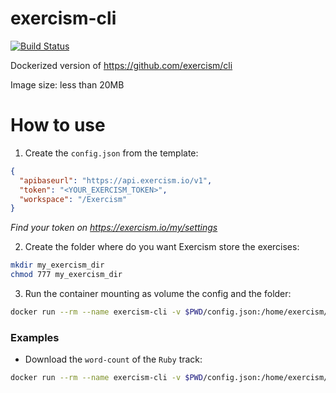 # exercism-cli
[![Build Status](https://travis-ci.org/andoniaf/exercism-cli.svg?branch=master)](https://travis-ci.org/andoniaf/exercism-cli)

Dockerized version of https://github.com/exercism/cli

Image size: less than 20MB

# How to use
1. Create the `config.json` from the template:
```json
{
  "apibaseurl": "https://api.exercism.io/v1",
  "token": "<YOUR_EXERCISM_TOKEN>",
  "workspace": "/Exercism"
}
```
*Find your token on https://exercism.io/my/settings*

2. Create the folder where do you want Exercism store the exercises:
```bash
mkdir my_exercism_dir
chmod 777 my_exercism_dir
```

3. Run the container mounting as volume the config and the folder:
```bash
docker run --rm --name exercism-cli -v $PWD/config.json:/home/exercism/.config/exercism/user.json -v $PWD/exercism:/Exercism andoniaf/exercism-cli <EXERCISM_CLI_COMMANDS>
```

### Examples
- Download the `word-count` of the `Ruby` track:
```bash
docker run --rm --name exercism-cli -v $PWD/config.json:/home/exercism/.config/exercism/user.json -v $PWD/exercism:/Exercism andoniaf/exercism-cli download --exercise=word-count --track=ruby
```

